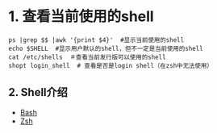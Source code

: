 # 1. 查看当前使用的shell
```shell
ps |grep $$ |awk '{print $4}'  #显示当前使用的shell
echo $SHELL  #显示用户默认的shell，但不一定是当前使用的shell
cat /etc/shells  ＃查看当前发行版可以使用的shell
shopt login_shell  # 查看是否是login shell（在zsh中无法使用）
```

## 2. Shell介绍
- [Bash](https://wiki.archlinux.org/index.php/Bash_(简体中文))
- [Zsh](https://wiki.archlinux.org/index.php/Zsh_(简体中文))
